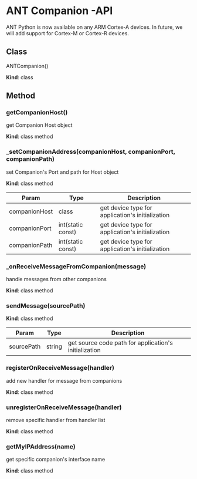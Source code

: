 
# ANT Companion -API

ANT Python is now available on any ARM Cortex-A devices. In future, we will add support for Cortex-M or Cortex-R devices.

## Class
ANTCompanion()

**Kind**: class

## Method

### getCompanionHost()

get Companion Host object

**Kind**: class method

### _setCompanionAddress(companionHost, companionPort, companionPath)

set Companion's Port and path for Host object

**Kind**: class method

|Param|Type|Description|
|------|---|---|
|companionHost|class|get device type for application's initialization|
|companionPort|int(static const)|get device type for application's initialization|
|companionPath|int(static const)|get device type for application's initialization|

### _onReceiveMessageFromCompanion(message)

handle messages from other companions

**Kind**: class method

### sendMessage(sourcePath)

**Kind**: class method

|Param|Type|Description|
|------|---|---|
|sourcePath|string|get source code path for application's initialization|

### registerOnReceiveMessage(handler)

add new handler for message from companions

**Kind**: class method

###  unregisterOnReceiveMessage(handler)

remove specific handler from handler list

**Kind**: class method

### getMyIPAddress(name)

get specific companion's interface name

**Kind**: class method




